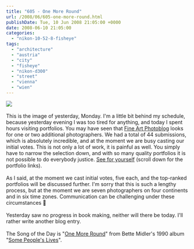```yaml
---
title: "605 - One More Round"
url: /2008/06/605-one-more-round.html
publishDate: Tue, 10 Jun 2008 21:05:00 +0000
date: 2008-06-10 21:05:00
categories: 
  - "nikon-10-52-8-fisheye"
tags: 
  - "architecture"
  - "austria"
  - "city"
  - "fisheye"
  - "nikon-d300"
  - "street"
  - "vienna"
  - "wien"
---
```

<a href="https://d25zfm9zpd7gm5.cloudfront.net/1200x1200/2008/20080609_174224_ps.jpg" target="_blank"><img src="https://d25zfm9zpd7gm5.cloudfront.net/0600x0600/2008/20080609_174224_ps.jpg"/></a><br/><br/>This is the image of yesterday, Monday. I'm a little bit behind my schedule, because yesterday evening I was too tired for anything, and today I spent hours visiting portfolios. You may have seen that <a href="http://www.fineartphotoblog.com/" target="_blank">Fine Art Photoblog</a> looks for one or two additional photographers. We had a total of 44 submissions, which is absolutely incredible, and at the moment we are busy casting our initial votes. This is not only a lot of work, it is painful as well. You simply have to narrow the selection down, and with so many quality portfolios it is not possible to do everybody justice. <a href="http://blog.epicedits.com/2008/05/19/fine-art-photoblog-opens-the-door-to-new-photographers/" target="_blank">See for yourself</a> (scroll down for the portfolio links). <br/><br/>As I said, at the moment we cast initial votes, five each, and the top-ranked portfolios will be discussed further. I'm sorry that this is such a lengthy process, but at the moment we are seven photographers on four continents and in six time zones. Communication can be challenging under these circumstances 🙂<br/><br/>Yesterday saw no progress in book making, neither will there be today. I'll rather write another blog entry.<br/><br/>The Song of the Day is "<a href="http://www.lyricstime.com/bette-midler-one-more-round-lyrics.html" target="_blank">One More Round</a>" from Bette Midler's 1990 album "<a href="http://www.amazon.com/Some-Peoples-Lives-Bette-Midler/dp/B000002IPS" target="_blank">Some People's Lives</a>".
